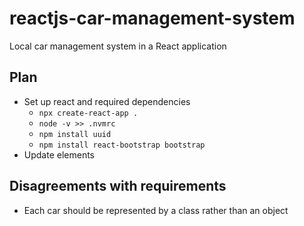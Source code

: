 # reactjs-car-management-system
Local car management system in a React application

## Plan
- Set up react and required dependencies
    - `npx create-react-app .`
    - `node -v >> .nvmrc`
    - `npm install uuid`
    - `npm install react-bootstrap bootstrap`
- Update elements

## Disagreements with requirements
- Each car should be represented by a class rather than an object
